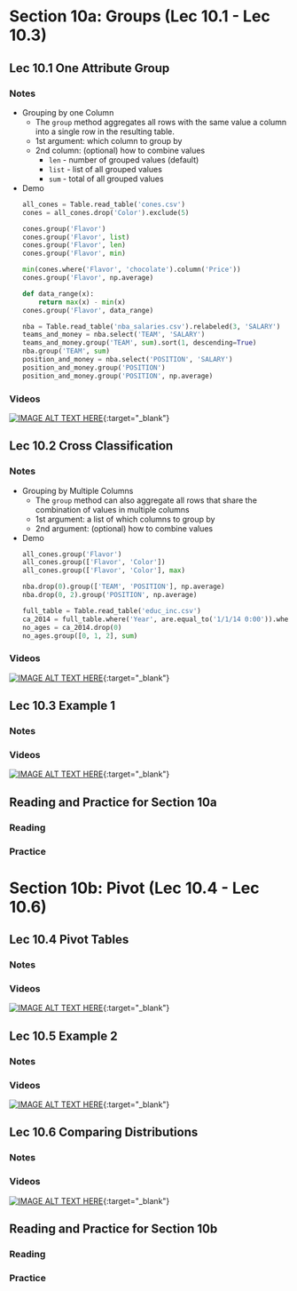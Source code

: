 # Section 10a: Groups (Lec 10.1 - Lec 10.3)

## Lec 10.1 One Attribute Group

### Notes

+ Grouping by one Column
    + The `group` method aggregates all rows with the same value a column into a single row in the resulting table.
    + 1st argument: which column to group by
    + 2nd column: (optional) how to combine values
        + `len` - number of grouped values (default)
        + `list` - list of all grouped values
        + `sum` - total of all grouped values
+ Demo
    ```python
    all_cones = Table.read_table('cones.csv')
    cones = all_cones.drop('Color').exclude(5)

    cones.group('Flavor')
    cones.group('Flavor', list)
    cones.group('Flavor', len)
    cones.group('Flavor', min)

    min(cones.where('Flavor', 'chocolate').column('Price'))
    cones.group('Flavor', np.average)

    def data_range(x):
        return max(x) - min(x)
    cones.group('Flavor', data_range)

    nba = Table.read_table('nba_salaries.csv').relabeled(3, 'SALARY')
    teams_and_money = nba.select('TEAM', 'SALARY')
    teams_and_money.group('TEAM', sum).sort(1, descending=True)
    nba.group('TEAM', sum)
    position_and_money = nba.select('POSITION', 'SALARY')
    position_and_money.group('POSITION')
    position_and_money.group('POSITION', np.average)
    ```

### Videos

[![IMAGE ALT TEXT HERE](https://img.youtube.com/vi/YOUTUBE_VIDEO_ID_HERE/0.jpg)](https://youtu.be/n0jAwei6zGY){:target="_blank"}


## Lec 10.2 Cross Classification

### Notes

+ Grouping by Multiple Columns
    + The `group` method can also aggregate all rows that share the combination of values in multiple columns
    + 1st argument: a list of which columns to group by
    + 2nd argument: (optional) how to combine values
+ Demo
    ```python
    all_cones.group('Flavor')
    all_cones.group(['Flavor', 'Color'])
    all_cones.group(['Flavor', 'Color'], max)

    nba.drop(0).group(['TEAM', 'POSITION'], np.average)
    nba.drop(0, 2).group('POSITION', np.average)

    full_table = Table.read_table('educ_inc.csv')
    ca_2014 = full_table.where('Year', are.equal_to('1/1/14 0:00')).where('Age', are.not_equal_to('00 to 17')).drop(0).sort('Population Count')
    no_ages = ca_2014.drop(0)
    no_ages.group([0, 1, 2], sum)
    ```

### Videos

[![IMAGE ALT TEXT HERE](https://img.youtube.com/vi/YOUTUBE_VIDEO_ID_HERE/0.jpg)](https://youtu.be/9NGa2MaDPxw){:target="_blank"}


## Lec 10.3 Example 1

### Notes


### Videos

[![IMAGE ALT TEXT HERE](https://img.youtube.com/vi/YOUTUBE_VIDEO_ID_HERE/0.jpg)](https://youtu.be/8MZW99WJcXs){:target="_blank"}


## Reading and Practice for Section 10a

### Reading


### Practice



# Section 10b: Pivot (Lec 10.4 - Lec 10.6)

## Lec 10.4 Pivot Tables

### Notes


### Videos

[![IMAGE ALT TEXT HERE](https://img.youtube.com/vi/YOUTUBE_VIDEO_ID_HERE/0.jpg)](){:target="_blank"}


## Lec 10.5 Example 2

### Notes


### Videos

[![IMAGE ALT TEXT HERE](https://img.youtube.com/vi/YOUTUBE_VIDEO_ID_HERE/0.jpg)](){:target="_blank"}


## Lec 10.6 Comparing Distributions

### Notes


### Videos

[![IMAGE ALT TEXT HERE](https://img.youtube.com/vi/YOUTUBE_VIDEO_ID_HERE/0.jpg)](){:target="_blank"}


## Reading and Practice for Section 10b

### Reading


### Practice



